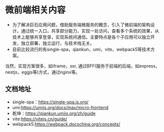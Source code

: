 # 微前端相关内容

- 为了解决巨石应用问题，借助服务端微服务的概念，引入了微前端的架构设计。通过统一入口，共享部分能力，实现一处访问，查看多个系统的效果，从技术上能够共享登录，实现系统间通信。主要特点是各个子应用可以独立开发，独立部署，独立运行，与技术栈无关。
- 目前比较流行的有single-spa，qiankun，umi，vite，webpack5等技术方案。

当然，实现方案很多，如iframe，ssr, 通过BFF(服务于前端的后端，如express，nestjs，eggjs等)方式，通过nginx等。




## 文档地址
- single-spa：https://single-spa.js.org/
- umi:https://umijs.org/docs/max/micro-frontend
- 乾坤：https://qiankun.umijs.org/zh/guide
- vite:https://vitejs.cn/guide/
- webpack5:https://webpack.docschina.org/concepts/
  
